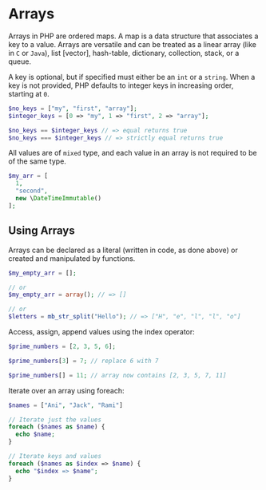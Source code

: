# Arrays

Arrays in PHP are ordered maps.
A map is a data structure that associates a key to a value.
Arrays are versatile and can be treated as a linear array (like in `C` or `Java`), list [vector], hash-table, dictionary, collection, stack, or a queue.

A key is optional, but if specified must either be an `int` or a `string`.
When a key is not provided, PHP defaults to integer keys in increasing order, starting at `0`.

```php
$no_keys = ["my", "first", "array"];
$integer_keys = [0 => "my", 1 => "first", 2 => "array"];

$no_keys == $integer_keys // => equal returns true
$no_keys === $integer_keys // => strictly equal returns true
```

All values are of `mixed` type, and each value in an array is not required to be of the same type.

```php
$my_arr = [
  1,
  "second",
  new \DateTimeImmutable()
];
```

## Using Arrays

Arrays can be declared as a literal (written in code, as done above) or created and manipulated by functions.

```php
$my_empty_arr = [];

// or
$my_empty_arr = array(); // => []

// or
$letters = mb_str_split("Hello"); // => ["H", "e", "l", "l", "o"] 
```

Access, assign, append values using the index operator:

```php
$prime_numbers = [2, 3, 5, 6];

$prime_numbers[3] = 7; // replace 6 with 7

$prime_numbers[] = 11; // array now contains [2, 3, 5, 7, 11]
```

Iterate over an array using foreach:

```php
$names = ["Ani", "Jack", "Rami"]

// Iterate just the values
foreach ($names as $name) {
  echo $name;
}

// Iterate keys and values
foreach ($names as $index => $name) {
  echo "$index => $name";
}
```
